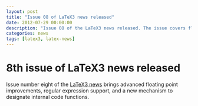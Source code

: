 ```yaml
---
layout: post
title: "Issue 08 of LaTeX3 news released"
date: 2012-07-29 00:00:00
description: "Issue 08 of the LaTeX3 news released. The issue covers floating point improvements, regular expression support, and a new mechanism to designate internal code functions."
categories: news
tags: [latex3, latex-news]
---
```


# 8th issue of LaTeX3 news released

Issue number eight of the [LaTeX3 news]({{site.baseurl}}/news/latex3-news/) brings advanced floating point improvements, regular expression support, and a new mechanism to designate internal code functions. 
